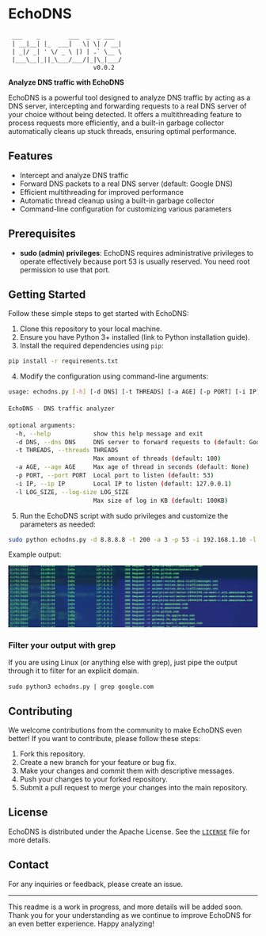 
# EchoDNS

```
 ___    _        ___  _  _ ___ 
 | __|__| |_  ___|   \| \| / __|
 | _|/ _| ' \/ _ \ |) | .` \__ \
 |___\__|_||_\___/___/|_|\_|___/
                        v0.0.2
```


**Analyze DNS traffic with EchoDNS**

EchoDNS is a powerful tool designed to analyze DNS traffic by acting as a DNS server, intercepting and forwarding requests to a real DNS server of your choice without being detected. It offers a multithreading feature to process requests more efficiently, and a built-in garbage collector automatically cleans up stuck threads, ensuring optimal performance.

## Features

- Intercept and analyze DNS traffic
- Forward DNS packets to a real DNS server (default: Google DNS)
- Efficient multithreading for improved performance
- Automatic thread cleanup using a built-in garbage collector
- Command-line configuration for customizing various parameters

## Prerequisites

- **sudo (admin) privileges**: EchoDNS requires administrative privileges to operate effectively because port 53 is usually reserved. You need root permission to use that port.

## Getting Started

Follow these simple steps to get started with EchoDNS:

1. Clone this repository to your local machine.
2. Ensure you have Python 3+ installed (link to Python installation guide).
3. Install the required dependencies using `pip`:

```bash
pip install -r requirements.txt
```

4. Modify the configuration using command-line arguments:

```bash
usage: echodns.py [-h] [-d DNS] [-t THREADS] [-a AGE] [-p PORT] [-i IP] [-l LOG_SIZE]

EchoDNS - DNS traffic analyzer

optional arguments:
  -h, --help            show this help message and exit
  -d DNS, --dns DNS     DNS server to forward requests to (default: Google DNS)
  -t THREADS, --threads THREADS
                        Max amount of threads (default: 100)
  -a AGE, --age AGE     Max age of thread in seconds (default: None)
  -p PORT, --port PORT  Local port to listen (default: 53)
  -i IP, --ip IP        Local IP to listen (default: 127.0.0.1)
  -l LOG_SIZE, --log-size LOG_SIZE
                        Max size of log in KB (default: 100KB)
```

5. Run the EchoDNS script with sudo privileges and customize the parameters as needed:

```bash
sudo python echodns.py -d 8.8.8.8 -t 200 -a 3 -p 53 -i 192.168.1.10 -l 512000
```

Example output:

![alt text](https://github.com/olizimmermann/echodns/blob/main/images/example.png?raw=true)

### Filter your output with grep

If you are using Linux (or anything else with grep), just pipe the output through it to filter for an explicit domain. 

```sudo python3 echodns.py | grep google.com```

## Contributing

We welcome contributions from the community to make EchoDNS even better! If you want to contribute, please follow these steps:

1. Fork this repository.
2. Create a new branch for your feature or bug fix.
3. Make your changes and commit them with descriptive messages.
4. Push your changes to your forked repository.
5. Submit a pull request to merge your changes into the main repository.

## License

EchoDNS is distributed under the Apache License. See the [`LICENSE`](LICENSE) file for more details.


## Contact

For any inquiries or feedback, please create an issue.

---
This readme is a work in progress, and more details will be added soon. Thank you for your understanding as we continue to improve EchoDNS for an even better experience. Happy analyzing!


